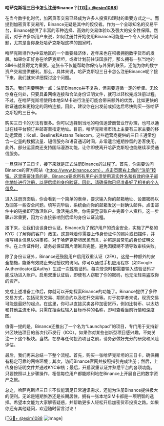 **哈萨克斯坦三日卡怎么注册Binance？[[TG💪+ @esim1088](https://t.me/s/esim1088)]**

在当今数字化时代，加密货币交易已经成为许多人投资和理财的重要方式之一。而提到加密货币交易所，Binance无疑是其中的佼佼者。作为一个全球知名的交易平台，Binance提供了丰富的币种选择、高效的交易体验以及强大的安全性保障。然而，对于许多新用户来说，如何注册并开始使用Binance可能是一个令人头疼的问题，尤其是当你身处哈萨克斯坦这样的国家时。

哈萨克斯坦作为中亚地区的一个重要经济体，近年来也在积极拥抱数字货币的发展。如果你正好身在哈萨克斯坦，或者计划前往该国旅行，那么拥有一张当地的SIM卡就显得尤为重要。这张卡不仅能帮助你保持与外界的联系，还能为你的数字资产交易提供便利。那么，具体来说，哈萨克斯坦三日卡怎么注册Binance呢？接下来，我们就来详细探讨这个问题。

首先，我们需要明确一点：注册Binance并不复杂，但需要遵循一定的步骤。无论你身在何处，只要具备网络连接和合法身份证明文件，就可以轻松完成注册过程。不过，在哈萨克斯坦使用本地SIM卡进行注册可能会带来额外的优势，比如更快的验证速度和更稳定的网络连接。因此，建议你在出发前或抵达后尽快购买一张哈萨克斯坦的三日卡。

购买三日卡的方法有很多。你可以选择到当地的电信运营商营业厅办理，也可以通过在线平台预订并邮寄至指定地址。目前，哈萨克斯坦市场上主要有三家主要的移动运营商：Kcell、Beeline和Astana Telecom。这些运营商提供的三日卡通常包含一定量的数据流量、短信服务和语音通话时间，非常适合短期停留的游客使用。此外，部分运营商还支持国际漫游功能，让你即使离开哈萨克斯坦也能继续享受通信服务。

一旦获得了三日卡，接下来就是正式注册Binance的过程了。首先，你需要访问Binance的官方网站（https://www.binance.com），点击页面右上角的“注册”按钮。这里需要注意的是，Binance要求所有用户必须使用真实姓名和有效的电子邮件地址进行注册，以便后续的身份验证。因此，请确保你已经准备好了相关的个人信息。

进入注册页面后，你会看到一个简单的表单，要求输入你的邮箱地址、设置密码以及回答一些安全问题。填写完毕后，系统会向你的邮箱发送一封确认邮件。点击邮件中的链接即可激活账户。激活完成后，你需要登录账户并完善个人资料。这一步骤非常重要，因为它直接影响到后续的身份认证流程。

接下来，让我们谈谈身份认证。Binance为了保护用户的资金安全，实施了严格的KYC（了解你的客户）政策。这意味着你需要上传身份证件的照片或扫描件，并填写相关信息以供审核。对于哈萨克斯坦居民而言，护照是最常见的身份证明文件。在上传证件时，请务必保证图片清晰且完整，避免因模糊不清导致审核失败。

除了身份认证外，Binance还鼓励用户启用双重认证（2FA）。这是一种额外的安全措施，能够有效防止未经授权的访问。你可以通过手机应用程序（如Google Authenticator或Authy）生成一次性验证码，每次登录时都需要输入该验证码才能成功进入账户。启用双重认证后，即使有人窃取了你的密码，也无法轻易盗取你的资产。

完成上述准备工作后，你就可以开始探索Binance的功能了。Binance提供了多种交易方式，包括现货交易、期货合约以及杠杆交易等。对于初学者来说，现货交易可能是最好的起点。在这里，你可以直接买卖各种加密货币，例如比特币、以太坊和其他主流币种。只需在搜索栏输入目标币种的名称，即可查看当前行情和深度图。

值得一提的是，Binance还推出了一个名为“Launchpad”的项目，专门用于支持新兴区块链项目的首次代币发行（ICO）。如果你对某些创新型项目感兴趣，不妨关注一下这个板块。当然，在参与任何投资项目之前，请务必做好充分的研究和风险评估。

最后，我们再来总结一下整个流程。首先，购买一张哈萨克斯坦的三日卡，确保拥有稳定可靠的网络环境；其次，访问Binance官网并按照指引完成注册；然后，上传身份证明文件并通过KYC审核；最后，开启双重认证并熟悉平台的各项功能。只要按照以上步骤操作，相信每位用户都能顺利地在Binance上开展自己的数字资产之旅。

总之，哈萨克斯坦三日卡不仅能满足日常通讯需求，还能为注册Binance提供极大的便利。无论是短期旅游还是长期居住，拥有一张本地SIM卡都是一项明智的选择。希望本文能为大家解答疑惑，并帮助更多人轻松开启加密货币投资之路。如果你还有其他疑问，欢迎随时留言讨论！

[[TG💪+ @esim1088](https://t.me/s/esim1088) ![Image](https://i.postimg.cc/4NQfJmqS/Snipaste-2025-05-13-00-14-12.png)]